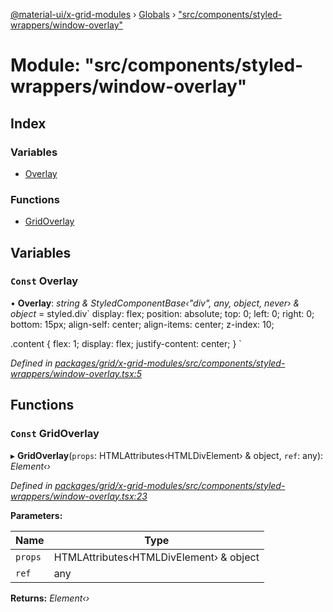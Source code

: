 [@material-ui/x-grid-modules](../README.md) › [Globals](../globals.md) › ["src/components/styled-wrappers/window-overlay"](_src_components_styled_wrappers_window_overlay_.md)

# Module: "src/components/styled-wrappers/window-overlay"

## Index

### Variables

- [Overlay](_src_components_styled_wrappers_window_overlay_.md#const-overlay)

### Functions

- [GridOverlay](_src_components_styled_wrappers_window_overlay_.md#const-gridoverlay)

## Variables

### `Const` Overlay

• **Overlay**: _string & StyledComponentBase‹"div", any, object, never› & object_ = styled.div`
display: flex;
position: absolute;
top: 0;
left: 0;
right: 0;
bottom: 15px;
align-self: center;
align-items: center;
z-index: 10;

.content {
flex: 1;
display: flex;
justify-content: center;
}
`

_Defined in [packages/grid/x-grid-modules/src/components/styled-wrappers/window-overlay.tsx:5](https://github.com/mui-org/material-ui-x/blob/a679779/packages/grid/x-grid-modules/src/components/styled-wrappers/window-overlay.tsx#L5)_

## Functions

### `Const` GridOverlay

▸ **GridOverlay**(`props`: HTMLAttributes‹HTMLDivElement› & object, `ref`: any): _Element‹›_

_Defined in [packages/grid/x-grid-modules/src/components/styled-wrappers/window-overlay.tsx:23](https://github.com/mui-org/material-ui-x/blob/a679779/packages/grid/x-grid-modules/src/components/styled-wrappers/window-overlay.tsx#L23)_

**Parameters:**

| Name    | Type                                    |
| ------- | --------------------------------------- |
| `props` | HTMLAttributes‹HTMLDivElement› & object |
| `ref`   | any                                     |

**Returns:** _Element‹›_
